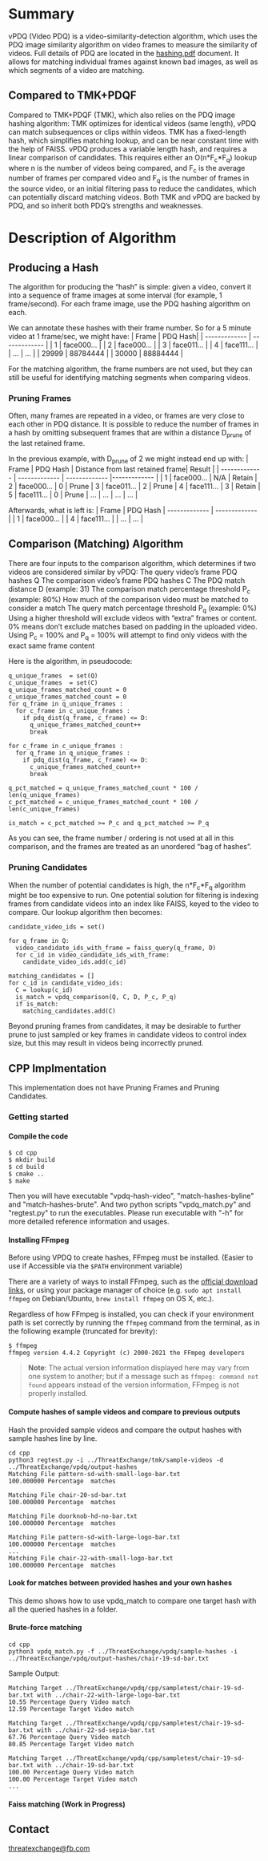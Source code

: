 # Summary
vPDQ (Video PDQ) is a video-similarity-detection algorithm, which uses the PDQ image similarity algorithm on video frames to measure the similarity of videos.
Full details of PDQ are located in the [hashing.pdf](https://github.com/facebook/ThreatExchange/blob/main/hashing/hashing.pdf) document.
It allows for matching individual frames against known bad images, as well as which segments of a video are matching.
## Compared to TMK+PDQF
Compared to TMK+PDQF (TMK), which also relies on the PDQ image hashing algorithm:
TMK optimizes for identical videos (same length), vPDQ can match subsequences or clips within videos.
TMK has a fixed-length hash, which simplifies matching lookup, and can be near constant time with the help of FAISS. vPDQ produces a variable length hash, and requires a linear comparison of candidates. This requires either an O(n*F<sub>c</sub>*F<sub>q</sub>) lookup where n is the number of videos being compared, and F<sub>c</sub> is the average number of frames per compared video and F<sub>q</sub> is the number of frames in the source video, or an initial filtering pass to reduce the candidates, which can potentially discard matching videos.
Both TMK and vPDQ are backed by PDQ, and so inherit both PDQ’s strengths and weaknesses.

# Description of Algorithm
## Producing a Hash
The algorithm for producing the “hash” is simple: given a video, convert it into a sequence of frame images at some interval (for example, 1 frame/second). For each frame image, use the PDQ hashing algorithm on each.

We can annotate these hashes with their frame number. So for a 5 minute video at 1 frame/sec, we might have:
| Frame | PDQ Hash|
| ------------- | ------------- |
| 1  | face000...  |
| 2  | face000...  |
| 3  | face011...  |
| 4  | face111...  |
| ... | ...  |
| 29999 | 88784444 |
| 30000 | 88884444 |

For the matching algorithm, the frame numbers are not used, but they can still be useful for identifying matching segments when comparing videos.

### Pruning Frames
Often, many frames are repeated in a video, or frames are very close to each other in PDQ distance. It is possible to reduce the number of frames in a hash by omitting subsequent frames that are within a distance D<sub>prune</sub> of the last retained frame.

In the previous example, with D<sub>prune</sub> of 2 we might instead end up with:
| Frame | PDQ Hash | Distance from last retained frame| Result |
| ------------- | ------------- | ------------- |------------- |
| 1  | face000...  | N/A | Retain
| 2  | face000...  | 0 | Prune
| 3  | face011...  | 2 | Prune
| 4  | face111...  | 3 | Retain
| 5  | face111...  | 0 | Prune
| ... | ...  | ... | ... |

Afterwards, what is left is:
| Frame | PDQ Hash
| ------------- | ------------- |
| 1  | face000...  |
| 4  | face111...  |
| ... | ...  |

## Comparison (Matching) Algorithm
There are four inputs to the comparison algorithm, which determines if two videos are considered similar by vPDQ:
The query video’s frame PDQ hashes Q
The comparison video’s frame PDQ hashes C
The PDQ match distance D (example: 31)
The comparison match percentage threshold P<sub>c</sub> (example: 80%)
How much of the comparison video must be matched to consider a match
The query match percentage threshold P<sub>q</sub> (example: 0%)
Using a higher threshold will exclude videos with “extra” frames or content. 0% means don’t exclude matches based on padding in the uploaded video.
Using P<sub>c</sub> = 100% and P<sub>q</sub> = 100% will attempt to find only videos with the exact same frame content

Here is the algorithm, in pseudocode:
```
q_unique_frames  = set(Q)
c_unique_frames  = set(C)
q_unique_frames_matched_count = 0
c_unique_frames_matched_count = 0
for q_frame in q_unique_frames :
  for c_frame in c_unique_frames :
    if pdq_dist(q_frame, c_frame) <= D:
      q_unique_frames_matched_count++
      break

for c_frame in c_unique_frames :
  for q_frame in q_unique_frames :
    if pdq_dist(q_frame, c_frame) <= D:
      c_unique_frames_matched_count++
      break

q_pct_matched = q_unique_frames_matched_count * 100 / len(q_unique_frames)
c_pct_matched = c_unique_frames_matched_count * 100 / len(c_unique_frames)

is_match = c_pct_matched >= P_c and q_pct_matched >= P_q
```

As you can see, the frame number / ordering is not used at all in this comparison, and the frames are treated as an unordered “bag of hashes”.


### Pruning Candidates
When the number of potential candidates is high, the n*F<sub>c</sub>*F<sub>q</sub> algorithm might be too expensive to run. One potential solution for filtering is indexing frames from candidate videos into an index like FAISS, keyed to the video to compare. Our lookup algorithm then becomes:

```
candidate_video_ids = set()

for q_frame in Q:
  video_candidate_ids_with_frame = faiss_query(q_frame, D)
  for c_id in video_candidate_ids_with_frame:
    candidate_video_ids.add(c_id)

matching_candidates = []
for c_id in candidate_video_ids:
  C = lookup(c_id)
  is_match = vpdq_comparison(Q, C, D, P_c, P_q)
  if is_match:
    matching_candidates.add(C)

```

Beyond pruning frames from candidates, it may be desirable to further prune to just sampled or key frames in candidate videos to control index size, but this may result in videos being incorrectly pruned.

## CPP Implmentation
This implementation does not have Pruning Frames and Pruning Candidates.
### Getting started

#### Compile the code

```
$ cd cpp
$ mkdir build
$ cd build
$ cmake ..
$ make
```
Then you will have executable "vpdq-hash-video", "match-hashes-byline" and "match-hashes-brute". And two python scripts "vpdq_match.py" and "regtest.py" to run the executables. Please run executable with "-h" for more detailed reference information and usages.

#### Installing FFmpeg

Before using VPDQ to create hashes, FFmpeg must be installed. (Easier to use if Accessible via the `$PATH` environment variable)

There are a variety of ways to install FFmpeg, such as the [official download links](https://ffmpeg.org/download.html), or using your package manager of choice (e.g. `sudo apt install ffmpeg` on Debian/Ubuntu, `brew install ffmpeg` on OS X, etc.).

Regardless of how FFmpeg is installed, you can check if your environment path is set correctly by running the `ffmpeg` command from the terminal, as in the following example (truncated for brevity):

```
$ ffmpeg
ffmpeg version 4.4.2 Copyright (c) 2000-2021 the FFmpeg developers
```

> **Note**: The actual version information displayed here may vary from one system to another; but if a message such as `ffmpeg: command not found` appears instead of the version information, FFmpeg is not properly installed.

#### Compute hashes of sample videos and compare to previous outputs
Hash the provided sample videos and compare the output hashes with sample hashes line by line.

```
cd cpp
python3 regtest.py -i ../ThreatExchange/tmk/sample-videos -d ../ThreatExchange/vpdq/output-hashes
Matching File pattern-sd-with-small-logo-bar.txt
100.000000 Percentage  matches

Matching File chair-20-sd-bar.txt
100.000000 Percentage  matches

Matching File doorknob-hd-no-bar.txt
100.000000 Percentage  matches

Matching File pattern-sd-with-large-logo-bar.txt
100.000000 Percentage  matches
...
Matching File chair-22-with-small-logo-bar.txt
100.000000 Percentage  matches
```

#### Look for matches between provided hashes and your own hashes
This demo shows how to use vpdq_match to compare one target hash with all the queried hashes in a folder.

#### Brute-force matching
```
cd cpp
python3 vpdq_match.py -f ../ThreatExchange/vpdq/sample-hashes -i ../ThreatExchange/vpdq/output-hashes/chair-19-sd-bar.txt
```
Sample Output:

```
Matching Target ../ThreatExchange/vpdq/cpp/sampletest/chair-19-sd-bar.txt with ../chair-22-with-large-logo-bar.txt
10.55 Percentage Query Video match
12.59 Percentage Target Video match

Matching Target ../ThreatExchange/vpdq/cpp/sampletest/chair-19-sd-bar.txt with ../chair-22-sd-sepia-bar.txt
67.76 Percentage Query Video match
80.85 Percentage Target Video match

Matching Target ../ThreatExchange/vpdq/cpp/sampletest/chair-19-sd-bar.txt with ../chair-19-sd-bar.txt
100.00 Percentage Query Video match
100.00 Percentage Target Video match
...

```

#### Faiss matching (Work in Progress)


## Contact

threatexchange@fb.com
